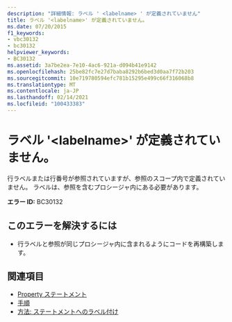 ```yaml
---
description: "詳細情報: ラベル ' <labelname> ' が定義されていません"
title: ラベル '<labelname>' が定義されていません。
ms.date: 07/20/2015
f1_keywords:
- vbc30132
- bc30132
helpviewer_keywords:
- BC30132
ms.assetid: 3a7be2ea-7e10-4ac6-921a-d094b41e9142
ms.openlocfilehash: 25be82fc7e27d7baba8292b6bed3d0aa7f72b203
ms.sourcegitcommit: 10e719780594efc781b15295e499c66f316068b8
ms.translationtype: MT
ms.contentlocale: ja-JP
ms.lasthandoff: 02/14/2021
ms.locfileid: "100433383"
---
```

# <a name="label-labelname-is-not-defined"></a>ラベル '\<labelname>' が定義されていません。

行ラベルまたは行番号が参照されていますが、参照のスコープ内で定義されていません。 ラベルは、参照を含むプロシージャ内にある必要があります。  
  
 **エラー ID:** BC30132  
  
## <a name="to-correct-this-error"></a>このエラーを解決するには  
  
- 行ラベルと参照が同じプロシージャ内に含まれるようにコードを再構築します。  
  
## <a name="see-also"></a>関連項目

- [Property ステートメント](../language-reference/statements/property-statement.md)
- [手順](../programming-guide/language-features/procedures/index.md)
- [方法: ステートメントへのラベル付け](../programming-guide/program-structure/how-to-label-statements.md)
